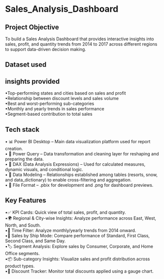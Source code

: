 # Sales_Analysis_Dashboard

## Project Objective

To build a Sales Analysis Dashboard that provides interactive insights into sales, profit, and quantity trends from 2014 to 2017 across different regions to support data-driven decision making.

## Dataset used


## insights provided

•Top-performing states and cities based on sales and profit<br>
•Relationship between discount levels and sales volume<br>
•Best and worst-performing sub-categories <br>
•Monthly and yearly trends in sales performance <br>
•Segment-based contribution to total sales <br>

## Tech stack

• 📊 Power BI Desktop – Main data visualization platform used for report creation.<br>
• 📂 Power Query – Data transformation and cleaning layer for reshaping and preparing the data.<br>
• 🧠 DAX (Data Analysis Expressions) – Used for calculated measures, dynamic visuals, and conditional logic.<br>
• 📝 Data Modeling – Relationships established among tables (resorts, snow, and data_dictionary) to enable cross-filtering and aggregation.<br>
• 📁 File Format – .pbix for development and .png for dashboard previews.<br>

## Key Features

•✅ KPI Cards: Quick view of total sales, profit, and quantity.<br>
•🌍 Regional & City-wise Insights: Analyze performance across East, West, North, and South.<br>
•📅 Time Filter: Analyze monthly/yearly trends from 2014 onward.<br>
•🚚 Sales by Ship Mode: Compare performance of Standard, First Class, Second Class, and Same Day.<br>
•🏷️ Segment Analysis: Explore sales by Consumer, Corporate, and Home Office segments.<br>
•📦 Sub-category Insights: Visualize sales and profit distribution across product types.<br>
•🎯 Discount Tracker: Monitor total discounts applied using a gauge chart.
